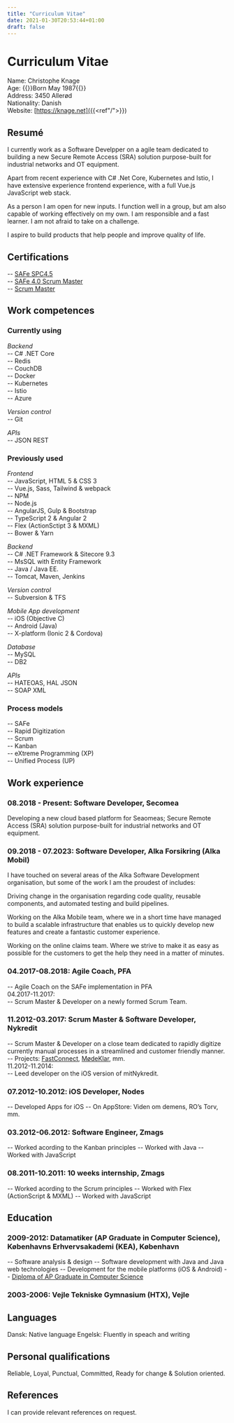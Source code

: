 ```yaml
---
title: "Curriculum Vitae"
date: 2021-01-30T20:53:44+01:00
draft: false
---
```


# Curriculum Vitae

Name: Christophe Knage  
Age: {{<age>}}Born May 1987{{</age>}}  
Address: 3450 Allerød  
Nationality: Danish  
Website: [https://knage.net]({{<ref"/">}})  

## Resumé
I currently work as a Software Develpper on a agile team dedicated to building a new Secure Remote Access (SRA) solution purpose-built for industrial networks and OT equipment.

Apart from recent experience with C# .Net Core, Kubernetes and Istio, I have extensive experience frontend experience, with a full Vue.js JavaScript web stack.

As a person I am open for new inputs. I function well in a group, but am also capable of working effectively on my own. I am responsible and a fast learner. I am not afraid to take on a challenge.

I aspire to build products that help people and improve quality of life.

## Certifications
-- [SAFe SPC4.5](/documents/SAFe_SPC4_Certificate.pdf)  
-- [SAFe 4.0 Scrum Master](/documents/SAFe-Certificate.pdf)  
-- [Scrum Master](/documents/Christophe-Knage-ScrumAlliance_CSM_Certificate.pdf)  

## Work competences
### Currently using
*Backend*  
-- C# .NET Core  
-- Redis  
-- CouchDB  
-- Docker  
-- Kubernetes  
-- Istio  
-- Azure

*Version control*  
-- Git  

*APIs*  
-- JSON REST  

### Previously used
*Frontend*  
-- JavaScript, HTML 5 & CSS 3  
-- Vue.js, Sass, Tailwind & webpack  
-- NPM  
-- Node.js  
-- AngularJS, Gulp & Bootstrap  
-- TypeScript 2 & Angular 2  
-- Flex (ActionSctipt 3 & MXML)  
-- Bower & Yarn  

*Backend*  
-- C# .NET Framework & Sitecore 9.3  
-- MsSQL with Entity Framework  
-- Java / Java EE.  
-- Tomcat, Maven, Jenkins  

*Version control*  
-- Subversion & TFS  

*Mobile App development*  
-- iOS (Objective C)  
-- Android (Java)  
-- X-platform (Ionic 2 & Cordova)  

*Database*  
-- MySQL  
-- DB2  

*APIs*  
-- HATEOAS, HAL JSON  
-- SOAP XML  

### Process models
-- SAFe  
-- Rapid Digitization  
-- Scrum  
-- Kanban  
-- eXtreme Programming (XP)  
-- Unified Process (UP)  

## Work experience
### 08.2018 - Present: Software Developer, Secomea
Developing a new cloud based platform for Seaomeas; Secure Remote Access (SRA) solution purpose-built for industrial networks and OT equipment.

### 09.2018 - 07.2023: Software Developer, Alka Forsikring (Alka Mobil)
I have touched on several areas of the Alka Software Development organisation, but some of the work I am the proudest of includes:

Driving change in the organisation regarding code quality, reusable components, and automated testing and build pipelines.

Working on the Alka Mobile team, where we in a short time have managed to build a scalable infrastructure that enables us to quickly develop new features and create a fantastic customer experience.

Working on the online claims team. Where we strive to make it as easy as possible for the customers to get the help they need in a matter of minutes.

### 04.2017-08.2018: Agile Coach, PFA
-- Agile Coach on the SAFe implementation in PFA  
04.2017-11.2017:  
-- Scrum Master & Developer on a newly formed Scrum Team.  

### 11.2012-03.2017: Scrum Master & Software Developer, Nykredit
-- Scrum Master & Developer on a close team dedicated to rapidly digitize currently manual processes in a streamlined and customer friendly manner.  
-- Projects: [FastConnect](/img/FastConnect.png), [MødeKlar](/img/MoedeKlar.png), mm.  
11.2012-11.2014:  
-- Leed developer on the iOS version of mitNykredit.  

### 07.2012-10.2012: iOS Developer, Nodes
-- Developed Apps for iOS
-- On AppStore: Viden om demens, RO’s Torv, mm.

### 03.2012-06.2012: Software Engineer, Zmags
-- Worked acording to the Kanban principles
-- Worked with Java
-- Worked with JavaScript

### 08.2011-10.2011: 10 weeks internship, Zmags
-- Worked acording to the Scrum principles
-- Worked with Flex (ActionScript & MXML)
-- Worked with JavaScript

## Education
### 2009-2012: Datamatiker (AP Graduate in Computer Science), Københavns Erhvervsakademi (KEA), København
-- Software analysis & design
-- Software development with Java and Java web technologies
-- Development for the mobile platforms (iOS & Android)
-- [Diploma of AP Graduate in Computer Science](/documents/Diploma-of-AP-Graduate-in-Computer-Science.pdf)

### 2003-2006: Vejle Tekniske Gymnasium (HTX), Vejle

## Languages
Dansk: Native language
Engelsk: Fluently in speach and writing

## Personal qualifications
Reliable, Loyal, Punctual, Committed, Ready for change & Solution oriented.

## References
I can provide relevant references on request.

